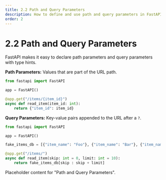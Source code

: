 ```yaml
---
title: 2.2 Path and Query Parameters
description: How to define and use path and query parameters in FastAPI.
order: 2
---
```


# 2.2 Path and Query Parameters

FastAPI makes it easy to declare path parameters and query parameters with type hints.

**Path Parameters:**
Values that are part of the URL path.
```python
from fastapi import FastAPI

app = FastAPI()

@app.get("/items/{item_id}")
async def read_item(item_id: int):
    return {"item_id": item_id}
```

**Query Parameters:**
Key-value pairs appended to the URL after a `?`.
```python
from fastapi import FastAPI

app = FastAPI()

fake_items_db = [{"item_name": "Foo"}, {"item_name": "Bar"}, {"item_name": "Baz"}]

@app.get("/items/")
async def read_item(skip: int = 0, limit: int = 10):
    return fake_items_db[skip : skip + limit]
```

Placeholder content for "Path and Query Parameters".
